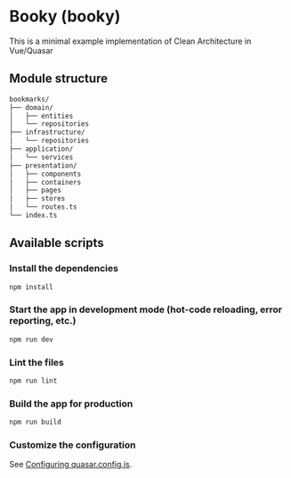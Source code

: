 # Booky (booky)

This is a minimal example implementation of Clean Architecture in Vue/Quasar

## Module structure

```txt
bookmarks/
├── domain/
│   ├── entities
│   └── repositories
├── infrastructure/
│   └── repositories
├── application/
│   └── services
├── presentation/
│   ├── components
│   ├── containers
│   ├── pages
│   ├── stores
│   └── routes.ts
└── index.ts
```

## Available scripts

### Install the dependencies

```bash
npm install
```

### Start the app in development mode (hot-code reloading, error reporting, etc.)

```bash
npm run dev
```

### Lint the files

```bash
npm run lint
```

### Build the app for production

```bash
npm run build
```

### Customize the configuration

See [Configuring quasar.config.js](https://v2.quasar.dev/quasar-cli-webpack/quasar-config-js).

